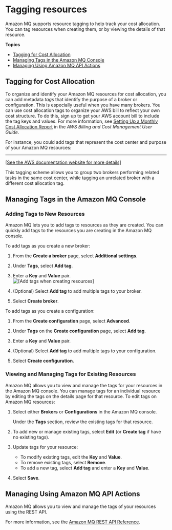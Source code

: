 # Tagging resources<a name="amazon-mq-tagging"></a>

Amazon MQ supports resource tagging to help track your cost allocation\. You can tag resources when creating them, or by viewing the details of that resource\.

**Topics**
+ [Tagging for Cost Allocation](#tagging-cost)
+ [Managing Tags in the Amazon MQ Console](#tagging-manage-console)
+ [Managing Using Amazon MQ API Actions](#tagging-manage-api)

## Tagging for Cost Allocation<a name="tagging-cost"></a>

To organize and identify your Amazon MQ resources for cost allocation, you can add metadata *tags* that identify the purpose of a broker or configuration\. This is especially useful when you have many brokers\. You can use cost allocation tags to organize your AWS bill to reflect your own cost structure\. To do this, sign up to get your AWS account bill to include the tag keys and values\. For more information, see [Setting Up a Monthly Cost Allocation Report](https://docs.aws.amazon.com/awsaccountbilling/latest/aboutv2/configurecostallocreport.html#allocation-report) in the *AWS Billing and Cost Management User Guide*\.

For instance, you could add tags that represent the cost center and purpose of your Amazon MQ resources:


****  
[\[See the AWS documentation website for more details\]](http://docs.aws.amazon.com/amazon-mq/latest/developer-guide/amazon-mq-tagging.html)

This tagging scheme allows you to group two brokers performing related tasks in the same cost center, while tagging an unrelated broker with a different cost allocation tag\.

## Managing Tags in the Amazon MQ Console<a name="tagging-manage-console"></a>

### Adding Tags to New Resources<a name="tagging-add-create"></a>

Amazon MQ lets you to add tags to resources as they are created\. You can quickly add tags to the resources you are creating in the Amazon MQ console\. 

 To add tags as you create a new broker:

1. From the **Create a broker** page, select **Additional settings**\.

1. Under **Tags**, select **Add tag**\.

1. Enter a **Key** and **Value** pair\.  
![\[Add tags when creating resources\]](http://docs.aws.amazon.com/amazon-mq/latest/developer-guide/images/amazon-mq-create-tag.png)

1. \(Optional\) Select **Add tag** to add multiple tags to your broker\.

1. Select **Create broker**\.

To add tags as you create a configuration:

1. From the **Create configuration** page, select **Advanced**\.

1. Under **Tags** on the **Create configuration** page, select **Add tag**\.

1. Enter a **Key** and **Value** pair\.

1. \(Optional\) Select **Add tag** to add multiple tags to your configuration\.

1. Select **Create configuration**\.

### Viewing and Managing Tags for Existing Resources<a name="tagging-manage-existing"></a>

Amazon MQ allows you to view and manage the tags for your resources in the Amazon MQ console\. You can manage tags for an individual resource by editing the tags on the details page for that resource\. To edit tags on Amazon MQ resources:

1. Select either **Brokers** or **Configurations** in the Amazon MQ console\.

   Under the **Tags** section, review the existing tags for that resource\.

1. To add new or manage existing tags, select **Edit** \(or **Create tag** if have no existing tags\)\.

1. Update tags for your resource:
   + To modify existing tags, edit the **Key** and **Value**\.
   + To remove existing tags, select **Remove**\.
   + To add a new tag, select **Add tag** and enter a **Key** and **Value**\.

1. Select **Save**\.

## Managing Using Amazon MQ API Actions<a name="tagging-manage-api"></a>

Amazon MQ allows you to view and manage the tags of your resources using the REST API\. 

 For more information, see the [Amazon MQ REST API Reference](https://docs.aws.amazon.com/amazon-mq/latest/api-reference/rest-api-tag.html)\.